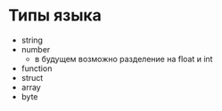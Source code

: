 # Типы языка
* string
* number
  * в будущем возможно разделение на float и int
* function
* struct
* array
* byte